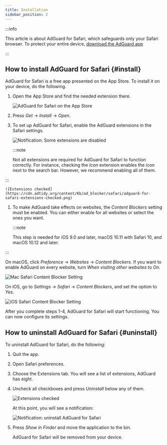 ```yaml
---
title: Installation
sidebar_position: 2
---
```


:::info

This article is about AdGuard for Safari, which safeguards only your Safari browser. To protect your entire device, [download the AdGuard app](https://agrd.io/download-kb-adblock)

:::

## How to install AdGuard for Safari {#install}

AdGuard for Safari is a free app presented on the App Store. To install it on your device, do the following.

1. Open the App Store and find the needed extension there.

    ![AdGuard for Safari on the App Store](https://cdn.adtidy.org/content/Kb/ad_blocker/safari/adguard-for-safari-app-store.png)

1. Press *Get* → *Install* → *Open*.

1. To set up AdGuard for Safari, enable the AdGuard extensions in the Safari settings.

    ![Notification: Some extensions are disabled](https://cdn.adtidy.org/content/Kb/ad_blocker/safari/adguard-for-safari-notification.png)

    :::note

    Not all extensions are required for AdGuard for Safari to function correctly. For instance, checking the *Icon* extension enables the icon next to the search bar. However, we recommend enabling all of them.


:::

    ![Extensions checked](https://cdn.adtidy.org/content/Kb/ad_blocker/safari/adguard-for-safari-extensions-checked.png)

1. To make AdGuard take effects on websites, the *Content Blockers* setting must be enabled. You can either enable for all websites or select the ones you want.

    :::note

    This step is needed for iOS 9.0 and later, macOS 10.11 with Safari 10, and macOS 10.12 and later.


:::

On macOS, click *Preference* → *Websites* → *Content Blockers*. If you want to enable AdGuard on every website, turn *When visiting other websites* to *On*.

![Mac Safari Content Blocker Setting](https://i0.imgs.ovh/2023/10/26/Fmc9U.png)
<!-- adguard-for-safari-content-blocker-setting-macos.png -->

On iOS, go to *Settings* → *Safari* → *Content Blockers*, and set the option to *Yes*.

![iOS Safari Content Blocker Setting](https://i0.imgs.ovh/2023/10/26/FmgM0.jpeg)
<!-- adguard-for-safari-content-blocker-setting-ios.jpg -->

After you complete steps 1-4, AdGuard for Safari will start functioning. You can now configure its settings.

## How to uninstall AdGuard for Safari {#uninstall}

To uninstall AdGuard for Safari, do the following:

1. Quit the app.

1. Open Safari preferences.

1. Choose the Extensions tab. You will see a list of extensions, AdGuard has eight.

1. Uncheck all checkboxes and press *Uninstall* below any of them.

    ![Extensions checked](https://cdn.adtidy.org/public/Adguard/kb/installation/Safari/extensionschecked.png)

    At this point, you will see a notification:

    ![Notification: uninstall AdGuard for Safari](https://cdn.adtidy.org/public/Adguard/kb/installation/Safari/showinfinder.png)

1. Press *Show in Finder* and move the application to the bin.

    AdGuard for Safari will be removed from your device.
